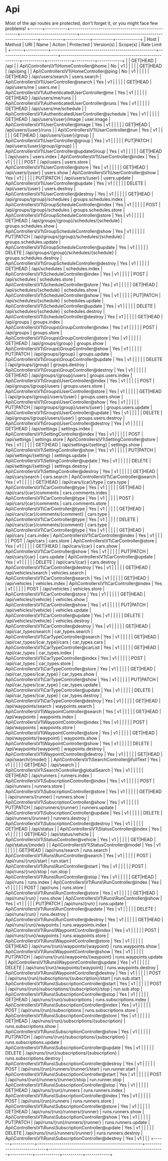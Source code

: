 # Api

Most of the api routes are protected, don't forget it, or you might face few problems!
+------+-----------+----------------------------------------------------+----------------------------+---------------------------------------------------------+-----------+------------+----------+------------+
| Host | Method    | URI                                                | Name                       | Action                                                  | Protected | Version(s) | Scope(s) | Rate Limit |
+------+-----------+----------------------------------------------------+----------------------------+---------------------------------------------------------+-----------+------------+----------+------------+
|      | GET|HEAD  | /api                                               |                            | Api\Controllers\V1\HomeController@home                  | No        | v1         |          |            |
|      | GET|HEAD  | /api/ping                                          |                            | Api\Controllers\V1\HomeController@ping                  | No        | v1         |          |            |
|      | GET|HEAD  | /api/users/search                                  | users.search               | Api\Controllers\V1\UserController@search                | Yes       | v1         |          |            |
|      | GET|HEAD  | /api/users/me                                      | users.me                   | Api\Controllers\V1\AuthenticatedUserController@me       | Yes       | v1         |          |            |
|      | GET|HEAD  | /api/users/me/runs                                 |                            | Api\Controllers\V1\AuthenticatedUserController@runs     | Yes       | v1         |          |            |
|      | GET|HEAD  | /api/users/me/schedule                             |                            | Api\Controllers\V1\AuthenticatedUserController@schedule | Yes       | v1         |          |            |
|      | GET|HEAD  | /api/users/{user}/image                            | user.image                 | Api\Controllers\V1\UserController@image                 | Yes       | v1         |          |            |
|      | GET|HEAD  | /api/users/{user}/runs                             |                            | Api\Controllers\V1\UserController@run                   | Yes       | v1         |          |            |
|      | GET|HEAD  | /api/users/{user}/group                            |                            | Api\Controllers\V1\UserController@group                 | Yes       | v1         |          |            |
|      | PUT|PATCH | /api/users/{user}/group/{group}                    |                            | Api\Controllers\V1\UserController@updateGroup           | Yes       | v1         |          |            |
|      | GET|HEAD  | /api/users                                         | users.index                | Api\Controllers\V1\UserController@index                 | Yes       | v1         |          |            |
|      | POST      | /api/users                                         | users.store                | Api\Controllers\V1\UserController@store                 | Yes       | v1         |          |            |
|      | GET|HEAD  | /api/users/{user}                                  | users.show                 | Api\Controllers\V1\UserController@show                  | Yes       | v1         |          |            |
|      | PUT|PATCH | /api/users/{user}                                  | users.update               | Api\Controllers\V1\UserController@update                | Yes       | v1         |          |            |
|      | DELETE    | /api/users/{user}                                  | users.destroy              | Api\Controllers\V1\UserController@destroy               | Yes       | v1         |          |            |
|      | GET|HEAD  | /api/groups/{group}/schedules                      | groups.schedules.index     | Api\Controllers\V1\GroupScheduleController@index        | Yes       | v1         |          |            |
|      | POST      | /api/groups/{group}/schedules                      | groups.schedules.store     | Api\Controllers\V1\GroupScheduleController@store        | Yes       | v1         |          |            |
|      | GET|HEAD  | /api/groups/{group}/schedules/{schedule}           | groups.schedules.show      | Api\Controllers\V1\GroupScheduleController@show         | Yes       | v1         |          |            |
|      | PUT|PATCH | /api/groups/{group}/schedules/{schedule}           | groups.schedules.update    | Api\Controllers\V1\GroupScheduleController@update       | Yes       | v1         |          |            |
|      | DELETE    | /api/groups/{group}/schedules/{schedule}           | groups.schedules.destroy   | Api\Controllers\V1\GroupScheduleController@destroy      | Yes       | v1         |          |            |
|      | GET|HEAD  | /api/schedules                                     | schedules.index            | Api\Controllers\V1\ScheduleController@index             | Yes       | v1         |          |            |
|      | POST      | /api/schedules                                     | schedules.store            | Api\Controllers\V1\ScheduleController@store             | Yes       | v1         |          |            |
|      | GET|HEAD  | /api/schedules/{schedule}                          | schedules.show             | Api\Controllers\V1\ScheduleController@show              | Yes       | v1         |          |            |
|      | PUT|PATCH | /api/schedules/{schedule}                          | schedules.update           | Api\Controllers\V1\ScheduleController@update            | Yes       | v1         |          |            |
|      | DELETE    | /api/schedules/{schedule}                          | schedules.destroy          | Api\Controllers\V1\ScheduleController@destroy           | Yes       | v1         |          |            |
|      | GET|HEAD  | /api/groups                                        | groups.index               | Api\Controllers\V1\Groups\GroupController@index         | Yes       | v1         |          |            |
|      | POST      | /api/groups                                        | groups.store               | Api\Controllers\V1\Groups\GroupController@store         | Yes       | v1         |          |            |
|      | GET|HEAD  | /api/groups/{group}                                | groups.show                | Api\Controllers\V1\Groups\GroupController@show          | Yes       | v1         |          |            |
|      | PUT|PATCH | /api/groups/{group}                                | groups.update              | Api\Controllers\V1\Groups\GroupController@update        | Yes       | v1         |          |            |
|      | DELETE    | /api/groups/{group}                                | groups.destroy             | Api\Controllers\V1\Groups\GroupController@destroy       | Yes       | v1         |          |            |
|      | GET|HEAD  | /api/groups/{group}/users                          | groups.users.index         | Api\Controllers\V1\Groups\UserController@index          | Yes       | v1         |          |            |
|      | POST      | /api/groups/{group}/users                          | groups.users.store         | Api\Controllers\V1\Groups\UserController@store          | Yes       | v1         |          |            |
|      | GET|HEAD  | /api/groups/{group}/users/{user}                   | groups.users.show          | Api\Controllers\V1\Groups\UserController@show           | Yes       | v1         |          |            |
|      | PUT|PATCH | /api/groups/{group}/users/{user}                   | groups.users.update        | Api\Controllers\V1\Groups\UserController@update         | Yes       | v1         |          |            |
|      | DELETE    | /api/groups/{group}/users/{user}                   | groups.users.destroy       | Api\Controllers\V1\Groups\UserController@destroy        | Yes       | v1         |          |            |
|      | GET|HEAD  | /api/settings                                      | settings.index             | Api\Controllers\V1\SettingController@index              | Yes       | v1         |          |            |
|      | POST      | /api/settings                                      | settings.store             | Api\Controllers\V1\SettingController@store              | Yes       | v1         |          |            |
|      | GET|HEAD  | /api/settings/{setting}                            | settings.show              | Api\Controllers\V1\SettingController@show               | Yes       | v1         |          |            |
|      | PUT|PATCH | /api/settings/{setting}                            | settings.update            | Api\Controllers\V1\SettingController@update             | Yes       | v1         |          |            |
|      | DELETE    | /api/settings/{setting}                            | settings.destroy           | Api\Controllers\V1\SettingController@destroy            | Yes       | v1         |          |            |
|      | GET|HEAD  | /api/cars/search                                   | cars.search                | Api\Controllers\V1\CarController@search                 | Yes       | v1         |          |            |
|      | GET|HEAD  | /api/cars/{car}/type                               | cars.type                  | Api\Controllers\V1\CarController@type                   | Yes       | v1         |          |            |
|      | GET|HEAD  | /api/cars/{car}/comments                           | cars.comments.index        | Api\Controllers\V1\CarController@type                   | Yes       | v1         |          |            |
|      | POST      | /api/cars/{car}/comments                           | cars.comments.store        | Api\Controllers\V1\CarController@type                   | Yes       | v1         |          |            |
|      | GET|HEAD  | /api/cars/{car}/comments/{comment}                 | cars.type                  | Api\Controllers\V1\CarController@type                   | Yes       | v1         |          |            |
|      | DELETE    | /api/cars/{car}/comments/{comment}                 | cars.type                  | Api\Controllers\V1\CarController@type                   | Yes       | v1         |          |            |
|      | GET|HEAD  | /api/cars                                          | cars.index                 | Api\Controllers\V1\CarController@index                  | Yes       | v1         |          |            |
|      | POST      | /api/cars                                          | cars.store                 | Api\Controllers\V1\CarController@store                  | Yes       | v1         |          |            |
|      | GET|HEAD  | /api/cars/{car}                                    | cars.show                  | Api\Controllers\V1\CarController@show                   | Yes       | v1         |          |            |
|      | PUT|PATCH | /api/cars/{car}                                    | cars.update                | Api\Controllers\V1\CarController@update                 | Yes       | v1         |          |            |
|      | DELETE    | /api/cars/{car}                                    | cars.destroy               | Api\Controllers\V1\CarController@destroy                | Yes       | v1         |          |            |
|      | GET|HEAD  | /api/vehicles/search                               | vehicles.search            | Api\Controllers\V1\CarController@search                 | Yes       | v1         |          |            |
|      | GET|HEAD  | /api/vehicles                                      | vehicles.index             | Api\Controllers\V1\CarController@index                  | Yes       | v1         |          |            |
|      | POST      | /api/vehicles                                      | vehicles.store             | Api\Controllers\V1\CarController@store                  | Yes       | v1         |          |            |
|      | GET|HEAD  | /api/vehicles/{vehicle}                            | vehicles.show              | Api\Controllers\V1\CarController@show                   | Yes       | v1         |          |            |
|      | PUT|PATCH | /api/vehicles/{vehicle}                            | vehicles.update            | Api\Controllers\V1\CarController@update                 | Yes       | v1         |          |            |
|      | DELETE    | /api/vehicles/{vehicle}                            | vehicles.destroy           | Api\Controllers\V1\CarController@destroy                | Yes       | v1         |          |            |
|      | GET|HEAD  | /api/car_types/search                              | car_types.search           | Api\Controllers\V1\CarTypeController@search             | Yes       | v1         |          |            |
|      | GET|HEAD  | /api/car_types/{car_type}/cars                     | car_types.cars             | Api\Controllers\V1\CarTypeController@carList            | Yes       | v1         |          |            |
|      | GET|HEAD  | /api/car_types                                     | car_types.index            | Api\Controllers\V1\CarTypeController@index              | Yes       | v1         |          |            |
|      | POST      | /api/car_types                                     | car_types.store            | Api\Controllers\V1\CarTypeController@store              | Yes       | v1         |          |            |
|      | GET|HEAD  | /api/car_types/{car_type}                          | car_types.show             | Api\Controllers\V1\CarTypeController@show               | Yes       | v1         |          |            |
|      | PUT|PATCH | /api/car_types/{car_type}                          | car_types.update           | Api\Controllers\V1\CarTypeController@update             | Yes       | v1         |          |            |
|      | DELETE    | /api/car_types/{car_type}                          | car_types.destroy          | Api\Controllers\V1\CarTypeController@destroy            | Yes       | v1         |          |            |
|      | GET|HEAD  | /api/waypoints/search                              | waypoints.search           | Api\Controllers\V1\WaypointController@search            | Yes       | v1         |          |            |
|      | GET|HEAD  | /api/waypoints                                     | waypoints.index            | Api\Controllers\V1\WaypointController@index             | Yes       | v1         |          |            |
|      | POST      | /api/waypoints                                     | waypoints.store            | Api\Controllers\V1\WaypointController@store             | Yes       | v1         |          |            |
|      | GET|HEAD  | /api/waypoints/{waypoint}                          | waypoints.show             | Api\Controllers\V1\WaypointController@show              | Yes       | v1         |          |            |
|      | DELETE    | /api/waypoints/{waypoint}                          | waypoints.destroy          | Api\Controllers\V1\WaypointController@destroy           | Yes       | v1         |          |            |
|      | GET|HEAD  | /api/search/{model}                                |                            | Api\Controllers\V1\SearchController@fullText            | Yes       | v1         |          |            |
|      | GET|HEAD  | /api/search                                        |                            | Api\Controllers\V1\SearchController@globalSearch        | Yes       | v1         |          |            |
|      | GET|HEAD  | /api/runners                                       | runners.index              | Api\Controllers\V1\SubscriptionController@index         | Yes       | v1         |          |            |
|      | POST      | /api/runners                                       | runners.store              | Api\Controllers\V1\SubscriptionController@store         | Yes       | v1         |          |            |
|      | GET|HEAD  | /api/runners/{runner}                              | runners.show               | Api\Controllers\V1\SubscriptionController@show          | Yes       | v1         |          |            |
|      | PUT|PATCH | /api/runners/{runner}                              | runners.update             | Api\Controllers\V1\SubscriptionController@update        | Yes       | v1         |          |            |
|      | DELETE    | /api/runners/{runner}                              | runners.destroy            | Api\Controllers\V1\SubscriptionController@destroy       | Yes       | v1         |          |            |
|      | GET|HEAD  | /api/status                                        |                            | Api\Controllers\V1\StatusController@index               | Yes       | v1         |          |            |
|      | GET|HEAD  | /api/status/vehicle                                |                            | Api\Controllers\V1\StatusController@vehicle             | Yes       | v1         |          |            |
|      | GET|HEAD  | /api/status/{model}                                |                            | Api\Controllers\V1\StatusController@model               | Yes       | v1         |          |            |
|      | GET|HEAD  | /api/runs/search                                   | runs.search                | Api\Controllers\V1\Runs\RunController@search            | Yes       | v1         |          |            |
|      | POST      | /api/runs/{run}/start                              | run.start                  | Api\Controllers\V1\Runs\RunController@start             | Yes       | v1         |          |            |
|      | POST      | /api/runs/{run}/stop                               | run.stop                   | Api\Controllers\V1\Runs\RunController@stop              | Yes       | v1         |          |            |
|      | GET|HEAD  | /api/runs                                          | runs.index                 | Api\Controllers\V1\Runs\RunController@index             | Yes       | v1         |          |            |
|      | POST      | /api/runs                                          | runs.store                 | Api\Controllers\V1\Runs\RunController@store             | Yes       | v1         |          |            |
|      | GET|HEAD  | /api/runs/{run}                                    | runs.show                  | Api\Controllers\V1\Runs\RunController@show              | Yes       | v1         |          |            |
|      | PUT|PATCH | /api/runs/{run}                                    | runs.update                | Api\Controllers\V1\Runs\RunController@update            | Yes       | v1         |          |            |
|      | DELETE    | /api/runs/{run}                                    | runs.destroy               | Api\Controllers\V1\Runs\RunController@destroy           | Yes       | v1         |          |            |
|      | GET|HEAD  | /api/runs/{run}/waypoints                          | runs.waypoints.index       | Api\Controllers\V1\Runs\WaypointController@index        | Yes       | v1         |          |            |
|      | POST      | /api/runs/{run}/waypoints                          | runs.waypoints.store       | Api\Controllers\V1\Runs\WaypointController@store        | Yes       | v1         |          |            |
|      | GET|HEAD  | /api/runs/{run}/waypoints/{waypoint}               | runs.waypoints.show        | Api\Controllers\V1\Runs\WaypointController@show         | Yes       | v1         |          |            |
|      | PUT|PATCH | /api/runs/{run}/waypoints/{waypoint}               | runs.waypoints.update      | Api\Controllers\V1\Runs\WaypointController@update       | Yes       | v1         |          |            |
|      | DELETE    | /api/runs/{run}/waypoints/{waypoint}               | runs.waypoints.destroy     | Api\Controllers\V1\Runs\WaypointController@destroy      | Yes       | v1         |          |            |
|      | POST      | /api/runs/{run}/subscriptions/{subscription}/start | run.sub.start              | Api\Controllers\V1\Runs\SubscriptionController@start    | Yes       | v1         |          |            |
|      | POST      | /api/runs/{run}/subscriptions/{subscription}/stop  | run.sub.stop               | Api\Controllers\V1\Runs\SubscriptionController@stop     | Yes       | v1         |          |            |
|      | GET|HEAD  | /api/runs/{run}/subscriptions                      | runs.subscriptions.index   | Api\Controllers\V1\Runs\SubscriptionController@index    | Yes       | v1         |          |            |
|      | POST      | /api/runs/{run}/subscriptions                      | runs.subscriptions.store   | Api\Controllers\V1\Runs\SubscriptionController@store    | Yes       | v1         |          |            |
|      | GET|HEAD  | /api/runs/{run}/subscriptions/{subscription}       | runs.subscriptions.show    | Api\Controllers\V1\Runs\SubscriptionController@show     | Yes       | v1         |          |            |
|      | PUT|PATCH | /api/runs/{run}/subscriptions/{subscription}       | runs.subscriptions.update  | Api\Controllers\V1\Runs\SubscriptionController@update   | Yes       | v1         |          |            |
|      | DELETE    | /api/runs/{run}/subscriptions/{subscription}       | runs.subscriptions.destroy | Api\Controllers\V1\Runs\SubscriptionController@destroy  | Yes       | v1         |          |            |
|      | POST      | /api/runs/{run}/runners/{runner}/start             | run.runner.start           | Api\Controllers\V1\Runs\SubscriptionController@start    | Yes       | v1         |          |            |
|      | POST      | /api/runs/{run}/runners/{runner}/stop              | run.runner.stop            | Api\Controllers\V1\Runs\SubscriptionController@stop     | Yes       | v1         |          |            |
|      | GET|HEAD  | /api/runs/{run}/runners                            | runs.runners.index         | Api\Controllers\V1\Runs\SubscriptionController@index    | Yes       | v1         |          |            |
|      | POST      | /api/runs/{run}/runners                            | runs.runners.store         | Api\Controllers\V1\Runs\SubscriptionController@store    | Yes       | v1         |          |            |
|      | GET|HEAD  | /api/runs/{run}/runners/{runner}                   | runs.runners.show          | Api\Controllers\V1\Runs\SubscriptionController@show     | Yes       | v1         |          |            |
|      | PUT|PATCH | /api/runs/{run}/runners/{runner}                   | runs.runners.update        | Api\Controllers\V1\Runs\SubscriptionController@update   | Yes       | v1         |          |            |
|      | DELETE    | /api/runs/{run}/runners/{runner}                   | runs.runners.destroy       | Api\Controllers\V1\Runs\SubscriptionController@destroy  | Yes       | v1         |          |            |
+------+-----------+----------------------------------------------------+----------------------------+---------------------------------------------------------+-----------+------------+----------+------------+